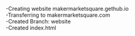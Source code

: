 -Creating website makermarketsquare.gethub.io  
-Transferring to makermarketsquare.com  
-Created Branch: website  
-Created index.html  
